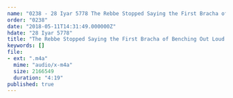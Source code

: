 ```yaml
---
name: "0238 - 28 Iyar 5778 The Rebbe Stopped Saying the First Bracha of Benching Out Loud Part 1"
order: "0238"
date: "2018-05-11T14:31:49.000000Z"
hdate: "28 Iyar 5778"
title: "The Rebbe Stopped Saying the First Bracha of Benching Out Loud Part 1"
keywords: []
file:
- ext: ".m4a"
  mime: "audio/x-m4a"
  size: 2166549
  duration: "4:19"
published: true
---
```


